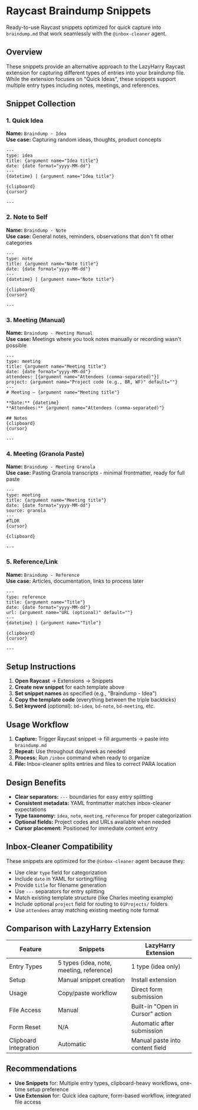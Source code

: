 # Raycast Braindump Snippets

Ready-to-use Raycast snippets optimized for quick capture into `braindump.md` that work seamlessly with the `@inbox-cleaner` agent.

## Overview

These snippets provide an alternative approach to the LazyHarry Raycast extension for capturing different types of entries into your braindump file. While the extension focuses on "Quick Ideas", these snippets support multiple entry types including notes, meetings, and references.

## Snippet Collection

### 1. Quick Idea
**Name:** `Braindump - Idea`  
**Use case:** Capturing random ideas, thoughts, product concepts

```
---
type: idea
title: {argument name="Idea title"}
date: {date format="yyyy-MM-dd"}
---
{datetime} | {argument name="Idea title"}

{clipboard}
{cursor}

---
```

### 2. Note to Self
**Name:** `Braindump - Note`  
**Use case:** General notes, reminders, observations that don't fit other categories

```
---
type: note
title: {argument name="Note title"}
date: {date format="yyyy-MM-dd"}
---
{datetime} | {argument name="Note title"}

{clipboard}
{cursor}

---
```

### 3. Meeting (Manual)
**Name:** `Braindump - Meeting Manual`  
**Use case:** Meetings where you took notes manually or recording wasn't possible

```
---
type: meeting
title: {argument name="Meeting title"}
date: {date format="yyyy-MM-dd"}
attendees: [{argument name="Attendees (comma-separated)"}]
project: {argument name="Project code (e.g., BR, WF)" default=""}
---
# Meeting — {argument name="Meeting title"}

**Date:** {datetime}
**Attendees:** {argument name="Attendees (comma-separated)"}

## Notes
{clipboard}
{cursor}

---
```

### 4. Meeting (Granola Paste)
**Name:** `Braindump - Meeting Granola`  
**Use case:** Pasting Granola transcripts - minimal frontmatter, ready for full paste

```
---
type: meeting
title: {argument name="Meeting title"}
date: {date format="yyyy-MM-dd"}
source: granola
---
#TLDR
{cursor}

{clipboard}

---
```

### 5. Reference/Link
**Name:** `Braindump - Reference`  
**Use case:** Articles, documentation, links to process later

```
---
type: reference
title: {argument name="Title"}
date: {date format="yyyy-MM-dd"}
url: {argument name="URL (optional)" default=""}
---
{datetime} | {argument name="Title"}

{clipboard}
{cursor}

---
```

## Setup Instructions

1. **Open Raycast** → Extensions → Snippets
2. **Create new snippet** for each template above
3. **Set snippet names** as specified (e.g., "Braindump - Idea")
4. **Copy the template code** (everything between the triple backticks)
5. **Set keyword** (optional): `bd-idea`, `bd-note`, `bd-meeting`, etc.

## Usage Workflow

1. **Capture:** Trigger Raycast snippet → fill arguments → paste into `braindump.md`
2. **Repeat:** Use throughout day/week as needed
3. **Process:** Run `/inbox` command when ready to organize
4. **File:** Inbox-cleaner splits entries and files to correct PARA location

## Design Benefits

- **Clear separators:** `---` boundaries for easy entry splitting
- **Consistent metadata:** YAML frontmatter matches inbox-cleaner expectations
- **Type taxonomy:** `idea`, `note`, `meeting`, `reference` for proper categorization
- **Optional fields:** Project codes and URLs available when needed
- **Cursor placement:** Positioned for immediate content entry

## Inbox-Cleaner Compatibility

These snippets are optimized for the `@inbox-cleaner` agent because they:
- Use clear `type` field for categorization
- Include `date` in YAML for sorting/filing
- Provide `title` for filename generation
- Use `---` separators for entry splitting
- Match existing template structure (like Charles meeting example)
- Include optional `project` field for routing to `01Projects/` folders
- Use `attendees` array matching existing meeting note format

## Comparison with LazyHarry Extension

| Feature | Snippets | LazyHarry Extension |
|---------|----------|-------------------|
| Entry Types | 5 types (idea, note, meeting, reference) | 1 type (idea only) |
| Setup | Manual snippet creation | Install extension |
| Usage | Copy/paste workflow | Direct form submission |
| File Access | Manual | Built-in "Open in Cursor" action |
| Form Reset | N/A | Automatic after submission |
| Clipboard Integration | Automatic | Manual paste into content field |

## Recommendations

- **Use Snippets** for: Multiple entry types, clipboard-heavy workflows, one-time setup preference
- **Use Extension** for: Quick idea capture, form-based workflow, integrated file access
